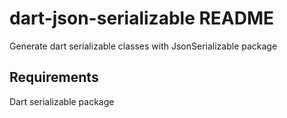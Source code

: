 # dart-json-serializable README

Generate dart serializable classes with JsonSerializable package

## Requirements

Dart serializable package

